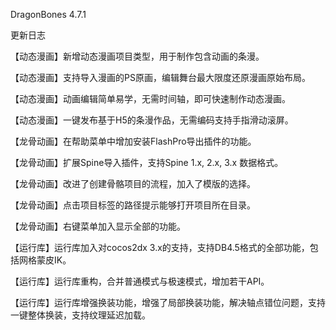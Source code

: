 DragonBones 4.7.1

更新日志

【动态漫画】新增动态漫画项目类型，用于制作包含动画的条漫。

【动态漫画】支持导入漫画的PS原画，编辑舞台最大限度还原漫画原始布局。

【动态漫画】动画编辑简单易学，无需时间轴，即可快速制作动态漫画。

【动态漫画】一键发布基于H5的条漫作品，无需编码支持手指滑动滚屏。

【龙骨动画】在帮助菜单中增加安装FlashPro导出插件的功能。

【龙骨动画】扩展Spine导入插件，支持Spine 1.x, 2.x, 3.x 数据格式。

【龙骨动画】改进了创建骨骼项目的流程，加入了模版的选择。

【龙骨动画】点击项目标签的路径提示能够打开项目所在目录。

【龙骨动画】右键菜单加入显示全部的功能。

【运行库】运行库加入对cocos2dx 3.x的支持，支持DB4.5格式的全部功能，包括网格蒙皮IK。

【运行库】运行库重构，合并普通模式与极速模式，增加若干API。

【运行库】运行库增强换装功能，增强了局部换装功能，解决轴点错位问题，支持一键整体换装，支持纹理延迟加载。
